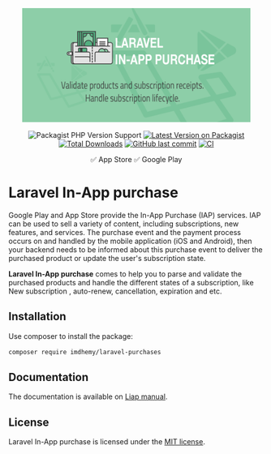 <div align="center">
    <p><img width="450" src="cover.png" alt="Laravel In-app Purchase cover"></p>
    <p>
       <img alt="Packagist PHP Version Support" src="https://img.shields.io/packagist/php-v/imdhemy/laravel-purchases">
        <a href="https://packagist.org/packages/imdhemy/laravel-purchases"><img src="https://img.shields.io/packagist/v/imdhemy/laravel-purchases.svg?style=flat-square" 
alt="Latest Version on Packagist"></a>
       <a href="https://packagist.org/packages/imdhemy/laravel-purchases/stats"><img src="https://img.shields.io/packagist/dt/imdhemy/laravel-purchases.svg?style=flat-square" 
alt="Total Downloads"></a>
        <a href="https://github.com/imdhemy/laravel-in-app-purchases/commits/"><img alt="GitHub last commit" src="https://img.shields.io/github/last-commit/imdhemy/laravel-in-app-purchases"></a>
        <a href="https://github.com/imdhemy/laravel-in-app-purchases/actions/workflows/ci.yml"><img src="https://github.com/imdhemy/laravel-in-app-purchases/actions/workflows/ci.yml/badge.svg" alt="CI"></a>
    </p>
    <p> ✅ App Store ✅ Google Play </p>

</div>

# Laravel In-App purchase

Google Play and App Store provide the In-App Purchase (IAP) services. IAP can be used to sell a variety of content,
including subscriptions, new features, and services. The purchase event and the payment process occurs on and handled by
the mobile application (iOS and Android), then your backend needs to be informed about this purchase event to deliver
the purchased product or update the user's subscription state.

**Laravel In-App purchase** comes to help you to parse and validate the purchased products and handle the different
states of a subscription, like New subscription , auto-renew, cancellation, expiration and etc.

## Installation

Use composer to install the package:

```bash
composer require imdhemy/laravel-purchases
```

## Documentation

The documentation is available on [Liap manual](https://imdhemy.com/laravel-iap-docs/).

## License

Laravel In-App purchase is licensed under the [MIT license](./LICENSE.md).
